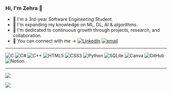 ### Hi, I'm Zehra 🐼

- 🌻 I'm a 3rd-year Software Engineering Student.
- 🌾 I'm expanding my knowledge on ML, DL, AI & algorithms.
- 🌷 I'm dedicated to continuous growth through projects, research, and collaboration.
- 🪻 You can connect with me → [![LinkedIn](https://img.shields.io/badge/LinkedIn-%230077B5.svg?logo=linkedin\&logoColor=white)](https://linkedin.com/in/zehra-özdemir-053430297) [![email](https://img.shields.io/badge/Email-D14836?logo=gmail\&logoColor=white)](mailto:ozdemirzehra571@gmail.com)

---

![C](https://img.shields.io/badge/c-%2300599C.svg?style=for-the-badge\&logo=c\&logoColor=white)
![C#](https://img.shields.io/badge/c%23-%23239120.svg?style=for-the-badge\&logo=csharp\&logoColor=white)
![C++](https://img.shields.io/badge/c++-%2300599C.svg?style=for-the-badge\&logo=c%2B%2B\&logoColor=white)
![HTML5](https://img.shields.io/badge/html5-%23E34F26.svg?style=for-the-badge\&logo=html5\&logoColor=white)
![CSS3](https://img.shields.io/badge/css3-%231572B6.svg?style=for-the-badge\&logo=css3\&logoColor=white)
![Python](https://img.shields.io/badge/python-3670A0?style=for-the-badge\&logo=python\&logoColor=ffdd54)
![SQLite](https://img.shields.io/badge/sqlite-%2307405e.svg?style=for-the-badge\&logo=sqlite\&logoColor=white)
![Canva](https://img.shields.io/badge/Canva-%2300C4CC.svg?style=for-the-badge\&logo=Canva\&logoColor=white)
![GitHub](https://img.shields.io/badge/github-%23121011.svg?style=for-the-badge\&logo=github\&logoColor=white)
![Notion](https://img.shields.io/badge/Notion-%23000000.svg?style=for-the-badge\&logo=notion\&logoColor=white)

---

![](https://github-readme-stats.vercel.app/api?username=Zehra0zdemir\&theme=noctis_minimus\&hide_border=true\&include_all_commits=true\&count_private=true)

![](https://github-readme-stats.vercel.app/api/top-langs/?username=Zehra0zdemir\&theme=noctis_minimus\&hide_border=true\&include_all_commits=true\&count_private=true\&layout=compact)

